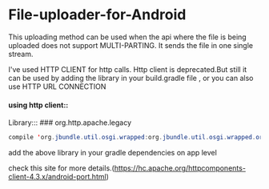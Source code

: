 # File-uploader-for-Android
This uploading method can be used when the api where the file is being uploaded does not support MULTI-PARTING.
It sends the file in one single stream.

I've used HTTP CLIENT for http calls. Http client is deprecated.But still it can be used by adding the library in your build.gradle file , or you can also use HTTP URL CONNECTION
#### using http client::
Library::: ### org.http.apache.legacy

```java
compile 'org.jbundle.util.osgi.wrapped:org.jbundle.util.osgi.wrapped.org.apache.http.client:4.1.2'
```
add the above library in your gradle dependencies on app level

check this site for more details.(https://hc.apache.org/httpcomponents-client-4.3.x/android-port.html)
